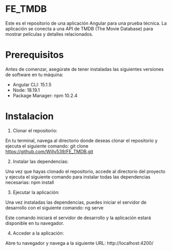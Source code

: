 # FE_TMDB

Este es el repositorio de una aplicación Angular para una prueba técnica. La aplicación se conecta a una API de TMDB (The Movie Database) para mostrar películas y detalles relacionados.

# Prerequisitos
Antes de comenzar, asegúrate de tener instaladas las siguientes versiones de software en tu máquina:

* Angular CLI: 15.1.5
* Node: 18.19.1
* Package Manager: npm 10.2.4

# Instalacion 

1. Clonar el repositorio:

En tu terminal, navega al directorio donde deseas clonar el repositorio y ejecuta el siguiente comando:
  git clone https://github.com/Willy539/FE_TMDB.git

2. Instalar las dependencias:

Una vez que hayas clonado el repositorio, accede al directorio del proyecto y ejecuta el siguiente comando para instalar todas las dependencias necesarias:
  npm install

3. Ejecutar la aplicación:

Una vez instaladas las dependencias, puedes iniciar el servidor de desarrollo con el siguiente comando:
  ng serve

Este comando iniciará el servidor de desarrollo y la aplicación estará disponible en tu navegador.

4. Acceder a la aplicación:

Abre tu navegador y navega a la siguiente URL:
  http://localhost:4200/

  


